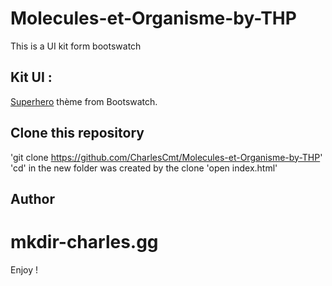 # Molecules-et-Organisme-by-THP
This is a UI kit form bootswatch

## Kit UI :
[Superhero](https://bootswatch.com/superhero/) thème from Bootswatch.

## Clone this repository
'git clone https://github.com/CharlesCmt/Molecules-et-Organisme-by-THP'
'cd' in the new folder was created by the clone
'open index.html'

## Author
# mkdir-charles.gg

Enjoy !
